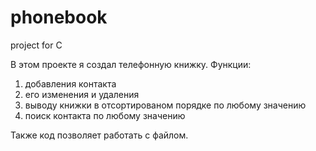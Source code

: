 # phonebook
project for C

В этом проекте я создал телефонную книжку.
Функции: 
1. добавления контакта
2. его изменения и удаления
3. выводу книжки в отсортированом порядке по любому значению
4. поиск контакта по любому значению

Также код позволяет работать с файлом.
